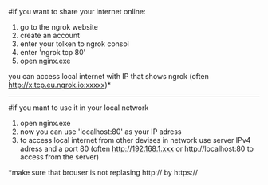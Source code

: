 #if you want to share your internet online:

1) go to the ngrok website
2) create an account
3) enter your tolken to ngrok consol
4) enter 'ngrok tcp 80'
5) open nginx.exe

you can access local internet with IP that shows ngrok (often http://x.tcp.eu.ngrok.io:xxxxx)*

------------------------------------------------------

#if you mant to use it in your local network

1) open nginx.exe
2) now you can use 'localhost:80' as your IP adress
3) to access local internet from other devises in network use server IPv4 adress and a port 80 (often http://192.168.1.xxx or http://localhost:80 to access from the server)

*make sure that brouser is not replasing http:// by https://
